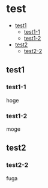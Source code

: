 # test

<!-- START doctoc generated TOC please keep comment here to allow auto update -->
<!-- DON'T EDIT THIS SECTION, INSTEAD RE-RUN doctoc TO UPDATE -->


- [test1](#test1)
  - [test1-1](#test1-1)
  - [test1-2](#test1-2)
- [test2](#test2)
  - [test2-2](#test2-2)

<!-- END doctoc generated TOC please keep comment here to allow auto update -->

## test1
### test1-1
hoge

### test1-2
moge

## test2
### test2-2
fuga
